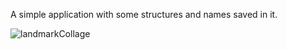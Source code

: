 A simple application with some structures and names saved in it.

![landmarkCollage](https://user-images.githubusercontent.com/73107549/204103876-399863fa-a755-4a7c-9e89-77214a1f0af7.jpg)
